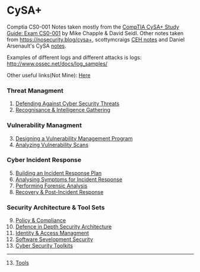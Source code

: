 # CySA+
Comptia CS0-001 Notes taken mostly from the <a href="https://www.amazon.com/CompTIA-CySA-Study-Guide-Packaging/dp/1119348978/">CompTIA CySA+ Study Guide: Exam CS0-001</a> by Mike Chapple & David Seidl. Other notes taken from <a href="https://nosecurity.blog/cysa+">https://nosecurity.blog/cysa+</a>, scottymcraigs <a href="https://github.com/scottymcraig/CEHv10StudyGuide">CEH notes</a> and Daniel Arsenault's CySA <a href="https://docs.google.com/document/d/1_ipUc1Ge8ro5BnWL_eP77K_UPlzJ8bpb4mxwBaNijQw/edit">notes</a>.  

Examples of different logs and different attacks is logs:
http://www.ossec.net/docs/log_samples/

Other useful links(Not Mine): <a href="https://docs.google.com/document/d/e/2PACX-1vTphSqizkQdXueNMZR3nuLXC-gx5LW-fjadIXmnzF33DmwMc9Z5HiuN0K_mRE6IWkviLb3zBfz7dsYX/pub">Here</a>

### Threat Managment  
1. <a href="https://github.com/ReefMeeter/CySA/blob/master/01.%20Defending%20Against%20CyberSecurity%20Threats.md">Defending Against Cyber Security Threats</a>
2. <a href="https://github.com/ReefMeeter/CySA/blob/master/02%20Recognisance%20%26%20Intelligence%20Gathering.md">Recognisance & Intelligence Gathering</a>
### Vulnerability Managment  
3. <a href="https://github.com/ReefMeeter/CySA/blob/master/03.%20Designing%20a%20Vulnerability%20Management%20Program.md">Designing a Vulnerability Management Program</a>
4. <a href="https://github.com/ReefMeeter/CySA/blob/master/04.%20Analyzing%20Vulnerability%20Scans.md">Analyzing Vulnerability Scans</a>
### Cyber Incident Response  
5. <a href="https://github.com/ReefMeeter/CySA/blob/master/05.%20Building%20an%20Incident%20Response%20Plan.md">Building an Incident Response Plan</a>
6. <a href="https://github.com/ReefMeeter/CySA/blob/master/06.%20Analysing%20Symptoms%20for%20Incident%20Response.md">Analysing Symptoms for Incident Response</a>
7. <a href="https://github.com/ReefMeeter/CySA/blob/master/07.%20Performing%20Forensic%20Analysis.md">Performing Forensic Analysis</a>
8. <a href="https://github.com/ReefMeeter/CySA/blob/master/08.%20Recovery%20%26%20Post-Incident%20Response.md">Recovery & Post-Incident Response</a>
### Security Architecture & Tool Sets
9. <a href="https://github.com/ReefMeeter/CySA/blob/master/09.%20Policy%20&%20Compliance.md">Policy & Compliance</a>
10. <a href="https://github.com/ReefMeeter/CySA/blob/master/10.%20Defence%20in%20Depth%20Security%20Architecture.md">Defence in Depth Security Architecture</a>
11. <a href="https://github.com/ReefMeeter/CySA/blob/master/11.%20Identity%20and%20Access%20Management.md">Identity & Access Managment</a>
12. <a href="https://github.com/ReefMeeter/CySA/blob/master/12.%20Software%20Development%20Security.md">Software Sevelopment Security</a>
13. <a href="https://github.com/ReefMeeter/CySA/blob/master/13.%20Cyber%20Security%20Toolkit.md">Cyber Security Toolkits</a>

-----------
13. <a href="https://github.com/ReefMeeter/CySA/blob/master/Tools.md">Tools</a>

